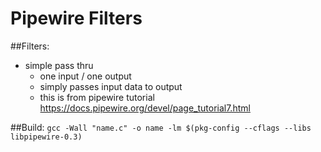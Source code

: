 # Pipewire Filters

##Filters:
- simple pass thru
    - one input / one output
    - simply passes input data to output
    - this is from pipewire tutorial https://docs.pipewire.org/devel/page_tutorial7.html


##Build:
`gcc -Wall "name.c" -o name -lm $(pkg-config --cflags --libs libpipewire-0.3)`